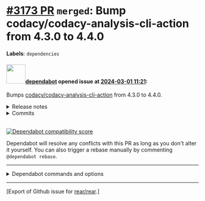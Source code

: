 [\#3173 PR](https://github.com/rear/rear/pull/3173) `merged`: Bump codacy/codacy-analysis-cli-action from 4.3.0 to 4.4.0
========================================================================================================================

**Labels**: `dependencies`

#### <img src="https://avatars.githubusercontent.com/in/29110?v=4" width="50">[dependabot](https://github.com/apps/dependabot) opened issue at [2024-03-01 11:21](https://github.com/rear/rear/pull/3173):

Bumps
[codacy/codacy-analysis-cli-action](https://github.com/codacy/codacy-analysis-cli-action)
from 4.3.0 to 4.4.0.

<details>
<summary>Release notes</summary>
<p><em>Sourced from <a href="https://github.com/codacy/codacy-analysis-cli-action/releases">codacy/codacy-analysis-cli-action's releases</a>.</em></p>
<blockquote>
<h2>Update cli and tool versions</h2>
<p>Update versions of:</p>
<ul>
<li>staticheck</li>
<li>gosec</li>
<li>codacy-analysis-cli</li>
</ul>
</blockquote>
</details>
<details>
<summary>Commits</summary>
<ul>
<li><a href="https://github.com/codacy/codacy-analysis-cli-action/commit/33d455949345bddfdb845fba76b57b70cc83754b"><code>33d4559</code></a> feat: build for release</li>
<li><a href="https://github.com/codacy/codacy-analysis-cli-action/commit/43db50b83e8b1c4cacc402ab9a1d9afde202dc6a"><code>43db50b</code></a> feat: build for release</li>
<li>See full diff in <a href="https://github.com/codacy/codacy-analysis-cli-action/compare/5cc54a75f9ad88159bb54046196d920e40e367a5...33d455949345bddfdb845fba76b57b70cc83754b">compare view</a></li>
</ul>
</details>
<br />

[![Dependabot compatibility
score](https://dependabot-badges.githubapp.com/badges/compatibility_score?dependency-name=codacy/codacy-analysis-cli-action&package-manager=github_actions&previous-version=4.3.0&new-version=4.4.0)](https://docs.github.com/en/github/managing-security-vulnerabilities/about-dependabot-security-updates#about-compatibility-scores)

Dependabot will resolve any conflicts with this PR as long as you don't
alter it yourself. You can also trigger a rebase manually by commenting
`@dependabot rebase`.

------------------------------------------------------------------------

<details>
<summary>Dependabot commands and options</summary>
<br />

You can trigger Dependabot actions by commenting on this PR:

-   `@dependabot rebase` will rebase this PR
-   `@dependabot recreate` will recreate this PR, overwriting any edits
    that have been made to it
-   `@dependabot merge` will merge this PR after your CI passes on it
-   `@dependabot squash and merge` will squash and merge this PR after
    your CI passes on it
-   `@dependabot cancel merge` will cancel a previously requested merge
    and block automerging
-   `@dependabot reopen` will reopen this PR if it is closed
-   `@dependabot close` will close this PR and stop Dependabot
    recreating it. You can achieve the same result by closing it
    manually
-   `@dependabot show <dependency name> ignore conditions` will show all
    of the ignore conditions of the specified dependency
-   `@dependabot ignore this major version` will close this PR and stop
    Dependabot creating any more for this major version (unless you
    reopen the PR or upgrade to it yourself)
-   `@dependabot ignore this minor version` will close this PR and stop
    Dependabot creating any more for this minor version (unless you
    reopen the PR or upgrade to it yourself)
-   `@dependabot ignore this dependency` will close this PR and stop
    Dependabot creating any more for this dependency (unless you reopen
    the PR or upgrade to it yourself)

</details>

------------------------------------------------------------------------

\[Export of Github issue for
[rear/rear](https://github.com/rear/rear).\]
